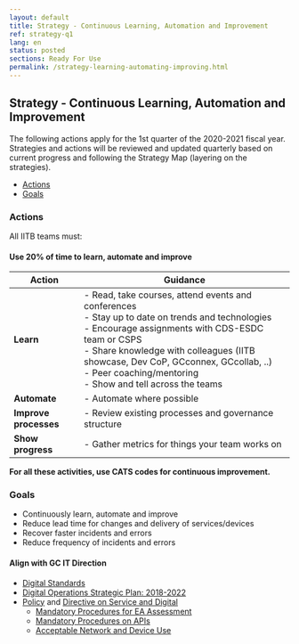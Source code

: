 ```yaml
---
layout: default
title: Strategy - Continuous Learning, Automation and Improvement
ref: strategy-q1
lang: en
status: posted
sections: Ready For Use
permalink: /strategy-learning-automating-improving.html
---
```


## Strategy - Continuous Learning, Automation and Improvement

The following actions apply for the 1st quarter of the 2020-2021 fiscal year.
Strategies and actions will be reviewed and updated quarterly based on current progress and following the Strategy Map (layering on the strategies).

- [Actions](#actions)
- [Goals](#goals)

### Actions

All IITB teams must:

#### Use 20% of time to learn, automate and improve

<!-- markdownlint-disable MD033 -->

| Action | Guidance |
|--------|----------|
| **Learn** | - Read, take courses, attend events and conferences<br /> - Stay up to date on trends and technologies</br> - Encourage assignments with CDS-ESDC team or CSPS<br /> - Share knowledge with colleagues (IITB showcase, Dev CoP, GCconnex, GCcollab, ..)<br /> - Peer coaching/mentoring<br /> - Show and tell across the teams |
| **Automate** | - Automate where possible |
| **Improve processes** | - Review existing processes and governance structure |
| **Show progress** | - Gather metrics for things your team works on |

<!-- markdownlint-enable MD033 -->

**For all these activities, use CATS codes for continuous improvement.**

### Goals

- Continuously learn, automate and improve
- Reduce lead time for changes and delivery of services/devices
- Recover faster incidents and errors
- Reduce frequency of incidents and errors

#### Align with GC IT Direction

- [Digital Standards](https://www.canada.ca/en/government/system/digital-government/government-canada-digital-standards.html)
- [Digital Operations Strategic Plan: 2018-2022](https://www.canada.ca/en/government/system/digital-government/digital-operations-strategic-plan-2018-2022.html)
- [Policy](https://www.tbs-sct.gc.ca/pol/doc-eng.aspx?id=32603) and [Directive on Service and Digital](https://www.tbs-sct.gc.ca/pol/doc-eng.aspx?id=32601)
  - [Mandatory Procedures for EA Assessment](https://www.tbs-sct.gc.ca/pol/doc-eng.aspx?id=32602)
  - [Mandatory Procedures on APIs](https://www.tbs-sct.gc.ca/pol/doc-eng.aspx?id=32604)
  - [Acceptable Network and Device Use](https://www.tbs-sct.gc.ca/pol/doc-eng.aspx?id=32605)
